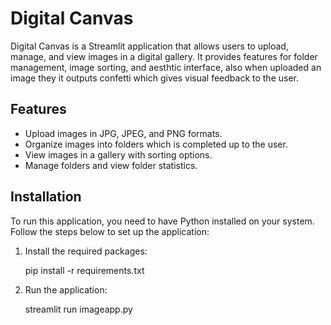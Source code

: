 # Digital Canvas

Digital Canvas is a Streamlit application that allows users to upload, manage, and view images in a digital gallery. It provides features for folder management, image sorting, and aesthtic interface, also when uploaded an image they it outputs confetti which gives visual feedback to the user.

## Features

- Upload images in JPG, JPEG, and PNG formats.
- Organize images into folders which is completed up to the user.
- View images in a gallery with sorting options.
- Manage folders and view folder statistics.

## Installation

To run this application, you need to have Python installed on your system. Follow the steps below to set up the application:

1. Install the required packages:

   pip install -r requirements.txt

2. Run the application:

   streamlit run imageapp.py
